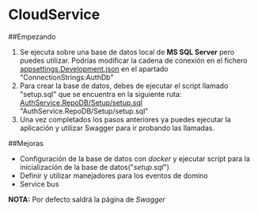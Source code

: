 # CloudService

##Empezando

1. Se ejecuta sobre una base de datos local de **MS SQL Server** pero puedes utilizar. Podrías modificar la cadena de conexión en el fichero <a target="_blank" href="https://github.com/gabridev/CloudService/blob/master/AuthService.API/appsettings.Development.json"> appsettings.Development.json</a> en el apartado "ConnectionStrings:AuthDb"
2. Para crear la base de datos, debes de ejecutar el script llamado "setup.sql" que se encuentra en la siguiente ruta: <a target="_blank" href="https://github.com/gabridev/CloudService/blob/master/AuthService.RepoDB/Setup/setup.sql">AuthService.RepoDB/Setup/setup.sql</a> "AuthService.RepoDB/Setup/setup.sql"
3. Una vez completados los pasos anteriores ya puedes ejecutar la aplicación y utilizar Swagger para ir probando las llamadas.

##Mejoras
- Configuración de la base de datos con *docker* y ejecutar script para la inicialización de la base de datos("_setup.sql_")
- Definir y utilizar manejadores para los eventos de domino
- Service bus

**NOTA:** Por defecto saldrá la página de *Swagger*
